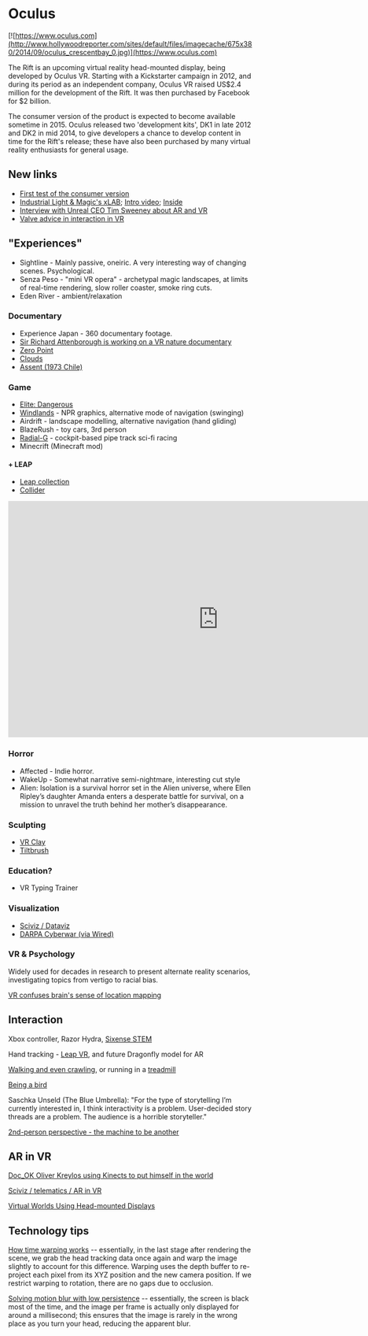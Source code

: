 # Oculus

[![https://www.oculus.com](http://www.hollywoodreporter.com/sites/default/files/imagecache/675x380/2014/09/oculus_crescentbay_0.jpg)](https://www.oculus.com)

The Rift is an upcoming virtual reality head-mounted display, being developed by Oculus VR. Starting with a Kickstarter campaign in 2012, and during its period as an independent company, Oculus VR raised US$2.4 million for the development of the Rift. It was then purchased by Facebook for $2 billion. 

The consumer version of the product is expected to become available sometime in 2015. Oculus released two 'development kits', DK1 in late 2012 and DK2 in mid 2014, to give developers a chance to develop content in time for the Rift's release; these have also been purchased by many virtual reality enthusiasts for general usage.

## New links

- [First test of the consumer version](https://www.youtube.com/watch?v=asduqdRizqs)
- [Industrial Light & Magic's xLAB](http://www.ilmxlab.com); [Intro video](https://www.youtube.com/watch?v=7T9Dv1aLMbw&feature=youtu.be); [Inside](http://www.theverge.com/2015/8/13/9131805/ilm-ilmxlab-interview-virtual-reality-star-wars-movies)
- [Interview with Unreal CEO Tim Sweeney about AR and VR](http://venturebeat.com/2015/08/03/epics-graphics-guru-tim-sweeney-tells-us-what-perfect-augmented-reality-will-mean/view-all/)
- [Valve advice in interaction in VR](http://www.gamasutra.com/view/news/250362/Valve_shares_advice_on_designing_great_VR_game_interactions.php)

## "Experiences"

- Sightline - Mainly passive, oneiric. A very interesting way of changing scenes. Psychological. 
- Senza Peso - "mini VR opera" - archetypal magic landscapes, at limits of real-time rendering, slow roller coaster, smoke ring cuts.
- Eden River - ambient/relaxation

### Documentary

- Experience Japan - 360 documentary footage.
- [Sir Richard Attenborough is working on a VR nature documentary](http://www.fastcolabs.com/3033320/oculus-rift-powered-nature-documentaries-are-here-complete-with-david-attenborough)
- [Zero Point](http://www.theverge.com/2014/10/28/7078925/zero-point-vr-oculus-rift-documentary-released)
- [Clouds](http://vimeo.com/54633485)
- [Assent (1973 Chile)](http://vimeo.com/89607805)

### Game

- [Elite: Dangerous](http://www.roadtovr.com/play-elite-dangerous-dk2-depth-hands-video/)
- [Windlands](https://www.youtube.com/watch?v=y-vGvXxXZAs) - NPR graphics, alternative mode of navigation (swinging)
- Airdrift - landscape modelling, alternative navigation (hand gliding)
- BlazeRush - toy cars, 3rd person
- [Radial-G](http://www.roadtovr.com/radial-g-just-earned-spot-oculus-rift-demo-folder/) - cockpit-based pipe track sci-fi racing
- Minecrift (Minecraft mod)

#### + LEAP

- [Leap collection](https://developer.leapmotion.com/gallery/tags/vr)
- [Collider](http://stv.re/collider/)

<iframe width="853" height="480" src="https://www.youtube.com/embed/Mg-zZXeWyJU?list=PLUj8-Hhrb-a0Z3f70ygX5fXLk8Sa4mTQZ" frameborder="0" allowfullscreen></iframe>

### Horror

- Affected - Indie horror.
- WakeUp - Somewhat narrative semi-nightmare, interesting cut style
- Alien: Isolation is a survival horror set in the Alien universe, where Ellen Ripley’s daughter Amanda enters a desperate battle for survival, on a mission to unravel the truth behind her mother’s disappearance.

### Sculpting

- [VR Clay](http://vrclay.com)
- [Tiltbrush](http://www.tiltbrush.com)

### Education?

- VR Typing Trainer

### Visualization

- [Sciviz / Dataviz](https://www.youtube.com/watch?v=IERHs7yYsWI)
- [DARPA Cyberwar (via Wired)](http://video.wired.com/watch/inside-darpa-s-oculus-cyberwar-visualization)

### VR & Psychology

Widely used for decades in research to present alternate reality scenarios, investigating topics from vertigo to racial bias.

[VR confuses brain's sense of location mapping](http://simulatortrends.com/vr-confuses-brain-cell-gps/)

## Interaction

Xbox controller, Razor Hydra, [Sixense STEM](http://sixense.com/wireless)

Hand tracking - [Leap VR](http://www.roadtovr.com/leap-motions-next-gen-dragonfly-sensor-designed-vr-headsets/), and future Dragonfly model for AR

[Walking and even crawling](https://www.youtube.com/watch?v=wPffziOrE6Y#t=24), or running in a [treadmill](http://www.roadtovr.com/virtual-reality-virtusphere-omnidirectional-treadmill/)

[Being a bird](http://birdly.zhdk.ch/about/)

Saschka Unseld (The Blue Umbrella): "For the type of storytelling I’m currently interested in, I think interactivity is a problem. User-decided story threads are a problem. The audience is a horrible storyteller."

[2nd-person perspective - the machine to be another](http://www.themachinetobeanother.org)

## AR in VR

[Doc_OK Oliver Kreylos using Kinects to put himself in the world](https://www.youtube.com/watch?v=yUu1ZQDCGp8&index=5&list=UUj_UmpoD8Ph_EcyN_xEXrUQ)

[Sciviz / telematics / AR in VR](https://www.youtube.com/watch?v=B4g9J-aSF-c)

[Virtual Worlds Using Head-mounted Displays](https://www.youtube.com/watch?v=R0-dsbeasgA)



## Technology tips

[How time warping works](https://www.youtube.com/watch?v=WvtEXMlQQtI) -- essentially, in the last stage after rendering the scene, we grab the head tracking data once again and warp the image slightly to account for this difference. Warping uses the depth buffer to re-project each pixel from its XYZ position and the new camera position. If we restrict warping to rotation, there are no gaps due to occlusion. 

[Solving motion blur with low persistence](https://www.youtube.com/watch?feature=player_detailpage&v=HoLHHUdi_LE#t=341) -- essentially, the screen is black most of the time, and the image per frame is actually only displayed for around a millisecond; this ensures that the image is rarely in the wrong place as you turn your head, reducing the apparent blur. 